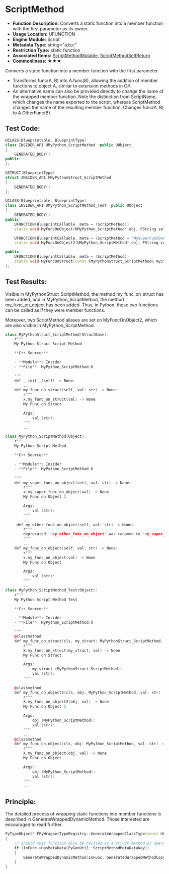 # ScriptMethod

- **Function Description:** Converts a static function into a member function with the first parameter as its owner.
- **Usage Location:** UFUNCTION
- **Engine Module:** Script
- **Metadata Type:** string="a;b;c"
- **Restriction Type:** static function
- **Associated Items:** [ScriptMethodMutable](ScriptMethodMutable.md), [ScriptMethodSelfReturn](ScriptMethodSelfReturn.md)
- **Commonliness:** ★★★

Converts a static function into a member function with the first parameter.

- Transforms func(A, B) into A.func(B), allowing the addition of member functions to object A, similar to extension methods in C#.
- An alternative name can also be provided directly to change the name of the wrapped member function. Note the distinction from ScriptName, which changes the name exported to the script, whereas ScriptMethod changes the name of the resulting member function. Changes func(A, B) to A.OtherFunc(B).

## Test Code:

```cpp
UCLASS(Blueprintable, BlueprintType)
class INSIDER_API UMyPython_ScriptMethod :public UObject
{
	GENERATED_BODY()
public:
};

USTRUCT(BlueprintType)
struct INSIDER_API FMyPythonStruct_ScriptMethod
{
	GENERATED_BODY()
};

UCLASS(Blueprintable, BlueprintType)
class INSIDER_API UMyPython_ScriptMethod_Test :public UObject
{
	GENERATED_BODY()
public:
	UFUNCTION(BlueprintCallable, meta = (ScriptMethod))
	static void MyFuncOnObject(UMyPython_ScriptMethod* obj, FString val);

	UFUNCTION(BlueprintCallable, meta = (ScriptMethod = "MySuperFuncOnObject;MyOtherFuncOnObject"))
	static void MyFuncOnObject2(UMyPython_ScriptMethod* obj, FString val);

public:
	UFUNCTION(BlueprintCallable, meta = (ScriptMethod))
	static void MyFuncOnStruct(const FMyPythonStruct_ScriptMethod& myStruct, FString val);;
};

```

## Test Results:

Visible in MyPythonStruct_ScriptMethod, the method my_func_on_struct has been added, and in MyPython_ScriptMethod, the method my_func_on_object has been added. Thus, in Python, these two functions can be called as if they were member functions.

Moreover, two ScriptMethod aliases are set on MyFuncOnObject2, which are also visible in MyPython_ScriptMethod.

```cpp
class MyPythonStruct_ScriptMethod(StructBase):
    r"""
    My Python Struct Script Method

    **C++ Source:**

    - **Module**: Insider
    - **File**: MyPython_ScriptMethod.h

    """
    def __init__(self) -> None:
        ...
    def my_func_on_struct(self, val: str) -> None:
        r"""
        x.my_func_on_struct(val) -> None
        My Func on Struct

        Args:
            val (str):
        """
        ...

class MyPython_ScriptMethod(Object):
    r"""
    My Python Script Method

    **C++ Source:**

    - **Module**: Insider
    - **File**: MyPython_ScriptMethod.h

    """
    def my_super_func_on_object(self, val: str) -> None:
        r"""
        x.my_super_func_on_object(val) -> None
        My Func on Object 2

        Args:
            val (str):
        """
        ...
     def my_other_func_on_object(self, val: str) -> None:
        r"""
        deprecated: 'my_other_func_on_object' was renamed to 'my_super_func_on_object'.
        """
        ...
    def my_func_on_object(self, val: str) -> None:
        r"""
        x.my_func_on_object(val) -> None
        My Func on Object

        Args:
            val (str):
        """
        ...
class MyPython_ScriptMethod_Test(Object):
    r"""
    My Python Script Method Test

    **C++ Source:**

    - **Module**: Insider
    - **File**: MyPython_ScriptMethod.h

    """
    @classmethod
    def my_func_on_struct(cls, my_struct: MyPythonStruct_ScriptMethod, val: str) -> None:
        r"""
        X.my_func_on_struct(my_struct, val) -> None
        My Func on Struct

        Args:
            my_struct (MyPythonStruct_ScriptMethod):
            val (str):
        """
        ...
    @classmethod
    def my_func_on_object2(cls, obj: MyPython_ScriptMethod, val: str) -> None:
        r"""
        X.my_func_on_object2(obj, val) -> None
        My Func on Object 2

        Args:
            obj (MyPython_ScriptMethod):
            val (str):
        """
        ...
    @classmethod
    def my_func_on_object(cls, obj: MyPython_ScriptMethod, val: str) -> None:
        r"""
        X.my_func_on_object(obj, val) -> None
        My Func on Object

        Args:
            obj (MyPython_ScriptMethod):
            val (str):
        """
        ...
```

## Principle:

The detailed process of wrapping static functions into member functions is described in GenerateWrappedDynamicMethod. Those interested are encouraged to read further.

```cpp
PyTypeObject* FPyWrapperTypeRegistry::GenerateWrappedClassType(const UClass* InClass, FGeneratedWrappedTypeReferences& OutGeneratedWrappedTypeReferences, TSet<FName>& OutDirtyModules, const EPyTypeGenerationFlags InGenerationFlags)
{
	// Should this function also be hoisted as a struct method or operator?
	if (InFunc->HasMetaData(PyGenUtil::ScriptMethodMetaDataKey))
	{
		GenerateWrappedDynamicMethod(InFunc, GeneratedWrappedMethodCopy);
	}
}
```